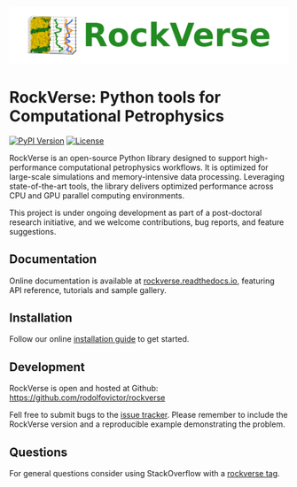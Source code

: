 <img src="https://raw.githubusercontent.com/rodolfovictor/rockverse/main/docs/source/_static/RockVerse_logo_model3_for_white_background_facecolor_transparent_False.png"><br>

RockVerse: Python tools for Computational Petrophysics
======================================================

[![PyPI Version](https://img.shields.io/pypi/v/rockverse.svg)](https://pypi.org/project/rockverse/)
[![License](https://img.shields.io/pypi/l/rockverse.svg)](https://github.com/rodolfovictor/rockverse/blob/master/LICENSE.md)


RockVerse is an open-source Python library designed to support high-performance
computational petrophysics workflows. It is optimized for large-scale simulations
and memory-intensive data processing. Leveraging state-of-the-art tools, the
library delivers optimized performance across CPU and GPU parallel computing
environments.

This project is under ongoing development as part of a post-doctoral research
initiative, and we welcome contributions, bug reports, and feature suggestions.

Documentation
-------------

Online documentation is available at [rockverse.readthedocs.io](https://rockverse.readthedocs.io),
featuring API reference, tutorials and sample gallery.

Installation
------------

Follow our online [installation guide](https://rockverse.readthedocs.io/en/latest/install.html)
to get started.

Development
-----------

RockVerse is open and hosted at Github: https://github.com/rodolfovictor/rockverse

Fell free to submit bugs to the [issue tracker](https://github.com/rodolfovictor/rockverse/issues).
Please remember to include the RockVerse version and a reproducible example demonstrating the problem.

Questions
---------

For general questions consider using StackOverflow with a [rockverse tag](https://stackoverflow.com/tags/rockverse).
